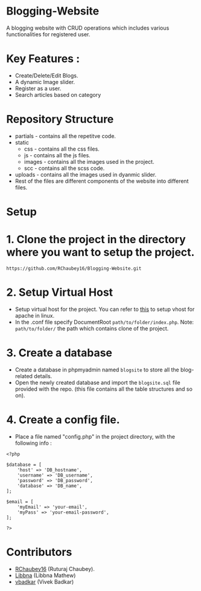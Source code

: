 # Blogging-Website
A blogging website with CRUD operations which includes various functionalities for registered user.

# Key Features : 
* Create/Delete/Edit Blogs.
* A dynamic Image slider.
* Register as a user.
* Search articles based on category

# Repository Structure
* partials - contains all the repetitve code.
* static
  * css - contains all the css files.
  * js - contains all the js files.
  * images - contains all the images used in the project.
  * scc - contains all the scss code.
* uploads - contains all the images used in dyanmic slider.
* Rest of the files are different components of the website into different files.

# Setup
# 1. Clone the project in the directory where you want to setup the project.
```
https://github.com/RChaubey16/Blogging-Website.git
```

# 2. Setup Virtual Host

* Setup virtual host for the project. You can refer to [this](https://www.digitalocean.com/community/tutorials/how-to-set-up-apache-virtual-hosts-on-ubuntu-16-04) to setup vhost for apache in linux.
* In the .conf file specify DocumentRoot ```path/to/folder/index.php```. Note: ```path/to/folder/``` the path which contains clone of the project.
  
# 3. Create a database
* Create a database in phpmyadmin named ```blogsite``` to store all the blog-related details.
* Open the newly created database and import the ```blogsite.sql``` file provided with the repo. (this file contains all the table structures and so on).

# 4. Create a config file.
* Place a file named "config.php" in the project directory, with the following info : 
```
<?php 

$database = [
    'host' => 'DB_hostname',
    'username' => 'DB_username',
    'password' => 'DB_password',
    'database' => 'DB_name',
];

$email = [
    'myEmail' => 'your-email',
    'myPass' => 'your-email-password',
];

?>
```

# Contributors
* [RChaubey16](https://github.com/RChaubey16) (Ruturaj Chaubey).
* [Libbna](https://github.com/Libbna/) (Libbna Mathew)
* [vbadkar](https://github.com/vbadkar/) (Vivek Badkar)

